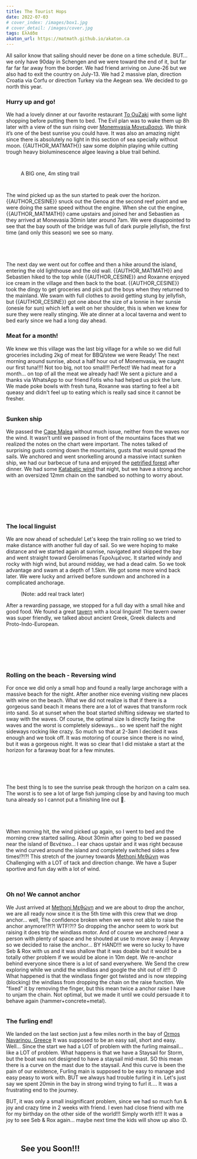 ```yaml
---
title: The Tourist Hops
date: 2022-07-03
# cover_index: /images/box1.jpg
# cover_detail: /images/cover.jpg
tags: Ελλάδα
akaton_url: https://matmath.github.io/akaton.ca
---
```



<p>All sailor know that sailing should never be done on a time schedule. BUT… we only have 90day in Schengen and we were toward the end of it, but far far far far away from the border. We had friend arriving on June-26 but we also had to exit the country on July-13. We had 2 massive plan, direction Croatia via Corfu or direction Turkey via the Aegean sea. We decided to go north this year.</p>

<h3>Hurry up and go!</h3>

<p>We had a lovely dinner at our favorite restaurant <a rel="noreferrer noopener" href="https://goo.gl/maps/fxeYLH7rtLMjRhBR8" target="_blank">To OuZaki</a> with some light shopping before putting them to bed. The Evil plan was to wake them up 8h later with a view of the sun rising over <a rel="noreferrer noopener" href="https://en.wikipedia.org/wiki/Monemvasia" data-type="URL" data-id="https://en.wikipedia.org/wiki/Monemvasia" target="_blank">Monemvasia Μονεμβασιά</a>. We think it’s one of the best sunrise you could have. It was also an amazing night since there is absolutely no light in this section of sea specially without moon. {{AUTHOR_MATMATH}} saw some dolphin playing while cutting trough heavy bioluminescence algee leaving a blue trail behind.</p>

<figure class="wp-block-image size-large">
<img src="{{ akaton_url }}/images/2022-06-24_momenvasia.jpg" alt="" class="wp-image-226"/>
</figure>

<figure class="wp-block-image size-large">
<img src="{{ akaton_url }}/images/2022-06-27-momenvasia_seb.jpg" alt="" class="wp-image-225"/>
</figure>


<figure class="wp-block-image size-large">
<img src="{{ akaton_url }}/images/2022-06-27_medusa.jpg" alt="" class="wp-image-238"/>
<figcaption class="wp-element-caption">A BIG one, 4m sting trail</figcaption>
</figure>

<figure class="wp-block-image size-large">
<img src="{{ akaton_url }}/images/2022-06-27_flower.jpg" alt="" class="wp-image-241"/>
</figure>

<figure class="wp-block-image size-large">
<img src="{{ akaton_url }}/images/2022-06_27_building.jpg" alt="" class="wp-image-243"/>
</figure>


<p>The wind picked up as the sun started to peak over the horizon. {{AUTHOR_CESINE}} snuck out the Genoa at the second reef point and we were doing the same speed without the engine. When she cut the engine, {{AUTHOR_MATMATH}} came upstairs and joined her and Sebastien as they arrived at Monevasia 30min later around 7am. We were disappointed to see that the bay south of the bridge was full of dark purple jellyfish, the first time (and only this season) we see so many.</p>


<figure class="wp-block-image size-large">
<img src="{{ akaton_url }}/images/2022-06-27_collage1_door.jpg" alt="" class="wp-image-244"/>
</figure>


<figure class="wp-block-image size-large">
<img src="{{ akaton_url }}/images/2022-06-27_collage1_sea.jpg" alt="" class="wp-image-246"/>
</figure>

<figure class="wp-block-image size-large">
<img src="{{ akaton_url }}/images/2022-06-27_collage1_hike.jpg" alt="" class="wp-image-239"/>
</figure>

<figure class="wp-block-image size-large">
<img src="{{ akaton_url }}/images/2022-06-27_collage1_topHill.jpg" alt="" class="wp-image-229"/>
</figure>

<p>The next day we went out for coffee and then a hike around the island, entering the old lighthouse and the old wall. {{AUTHOR_MATMATH}} and Sebastien hiked to the top while {{AUTHOR_CESINE}} and Roxanne enjoyed ice cream in the village and then back to the boat. {{AUTHOR_CESINE}} took the dingy to get groceries and pick put the boys when they returned to the mainland. We swam with full clothes to avoid getting stung by jellyfish, but {{AUTHOR_CESINE}} got one about the size of a lonnie in her sunsie (onesie for sun) which left a welt on her shoulder, this is when we knew for sure they were really stinging. We ate dinner at a local taverna and went to bed early since we had a long day ahead.</p>


<h3>Meat for a month!</h3>

<p>We knew we this village was the last big village for a while so we did full groceries including 2kg of meat for BBQ/stew we were Ready! The next morning around sunrise, about a half hour out of Monemvasia, we caught our first tuna!!!! Not too big, not too small!!! Perfect! We had meat for a month... on top of all the meat we already had! We sent a picture and a thanks via WhatsApp to our friend Fotis who had helped us pick the lure. We made poke bowls with fresh tuna, Roxanne was starting to feel a bit queasy and didn't feel up to eating which is really sad since it cannot be fresher. </p>

<figure class="wp-block-image size-large">
<img src="{{ akaton_url }}/images/2022-06-28_Tuna.jpg" alt="" class="wp-image-227"/>
</figure>

<h3>Sunken ship</h3>

<p>We passed the <a rel="noreferrer noopener" href="https://www.google.com/maps/place/Cape+Malea+Light+House/@36.4226286,23.1384432,12.75z/data=!4m5!3m4!1s0x149e7a7cfe02f237:0x965c31c694714a1b!8m2!3d36.4503933!4d23.2016199" data-type="URL" data-id="https://www.google.com/maps/place/Cape+Malea+Light+House/@36.4226286,23.1384432,12.75z/data=!4m5!3m4!1s0x149e7a7cfe02f237:0x965c31c694714a1b!8m2!3d36.4503933!4d23.2016199" target="_blank">Cape Malea</a> without much issue, neither from the waves nor the wind. It wasn’t until we passed in front of the mountains faces that we realized the notes on the chart were important. The notes talked of surprising gusts coming down the mountains, gusts that would spread the sails. We anchored and went snorkelling around a massive intact sunken ship, we had our barbecue of tuna and enjoyed the <a rel="noreferrer noopener" href="https://goo.gl/maps/9UddULh6C6NvAxJfA" target="_blank">petrified forest</a> after dinner. We had some <a rel="noreferrer noopener" href="https://en.wikipedia.org/wiki/Katabatic_wind" target="_blank">Katabatic wind</a> that night, but we have a strong anchor with an oversized 12mm chain on the sandbed so nothing to worry about.</p>


<figure class="wp-block-image size-large">
<img src="{{ akaton_url }}/images/2022-06-28_bbq.jpg" alt="" class="wp-image-254"/>
</figure>

<figure class="wp-block-image size-large">
<img src="{{ akaton_url }}/images/2022-06-28_wing_on_wing.jpg" alt="" class="wp-image-251"/>
</figure>

<figure class="wp-block-image size-large">
<img src="{{ akaton_url }}/images/2022-06-28_DeadForest.jpg" alt="" class="wp-image-248"/>
</figure>

<figure class="wp-block-image size-large">
<img src="{{ akaton_url }}/images/2022-06-28_sunkenShip.jpg" alt="" class="wp-image-253"/>
</figure>

<figure class="wp-block-image size-large">
<img src="{{ akaton_url }}/images/2022-06-28_sunken_seb.jpg" alt="" class="wp-image-247"/>
</figure>

<figure class="wp-block-image size-large">
<img src="{{ akaton_url }}/images/2022-06-28_poke_bowl.jpg" alt="" class="wp-image-249"/>
</figure>


<figure class="wp-block-image size-large">
<img src="/imsges/2022-06-28_deadForestPano.jpg" alt="" class="wp-image-270"/>
</figure>

<h3>The local linguist</h3>

<p>We are now ahead of schedule! Let's keep the train rolling so we tried to make distance with another full day of sail. So we were hoping to make distance and we started again at sunrise, navigated and skipped the bay and went straight toward Gerolimenas Γερολιμένας. It started windy and rocky with high wind, but around midday, we had a dead calm. So we took advantage and swam at a depth of 1.5km. We got some more wind back later. We were lucky and arrived before sundown and anchored in a complicated anchorage. </p>

<figure class="wp-block-image size-large">
<img src="{{ akaton_url }}/images/2022-06-28_route_map.png" alt="" class="wp-image-308"/>
<figcaption class="wp-element-caption">(Note: add real track later)</figcaption>
</figure>

<p>After a rewarding passage, we stopped for a full day with a small hike and good food. We found a great <a href="https://goo.gl/maps/qPYVUSR4UmwU2L3q8" data-type="URL" data-id="https://goo.gl/maps/qPYVUSR4UmwU2L3q8">tavern</a> with a local linguist! The tavern owner was super friendly, we talked about ancient Greek, Greek dialects and Proto-Indo-European. </p>

<figure class="wp-block-image size-large">
<img src="{{ akaton_url }}/images/2022-06_touristHop/PXL_20220630_152942015.MP_-1024x576.jpg" alt="" class="wp-image-259"/>
</figure>

<figure class="wp-block-image size-large">
<img src="{{ akaton_url }}/images/2022-06_touristHop/PXL_20220630_145850263-1024x576.jpg" alt="" class="wp-image-258"/>
</figure>

<figure class="wp-block-image size-large">
<img src="{{ akaton_url }}/images/2022-06_touristHop/PXL_20220629_182348509-1024x576.jpg" alt="" class="wp-image-257"/>
</figure>

<figure class="wp-block-image size-large">
<img src="{{ akaton_url }}/images/2022-06_touristHop/DSCF5252.jpg" alt="" class="wp-image-260"/>
</figure>

<figure class="wp-block-image size-large">
<img src="{{ akaton_url }}/images/2022-06_touristHop/0000_0000_00000000842.jpg" alt="" class="wp-image-255"/>
</figure>

<figure class="wp-block-image size-large">
<img src="{{ akaton_url }}/images/2022-06_touristHop/DSCF5465-1024x768.jpg" alt="" class="wp-image-256"/>
</figure>

<figure class="wp-block-image size-large">
<img src="{{ akaton_url }}/images/2022-06_touristHop/0000_0000_00000000102-PANO-1024x279.jpg" alt="" class="wp-image-261"/>
</figure>

<h3>Rolling on the beach - Reversing wind</h3>

<p>For once we did only a small hop and found a really large anchorage with a massive beach for the night. After another nice evening visiting new places with wine on the beach. What we did not realize is that if there is a gorgeous sand beach it means there are a lot of waves that transform rock into sand. So at sunset when the boat started shifting sideway we started to sway with the waves. Of course, the optimal size Is directly facing the waves and the worst is completely sideways... so we spent half the night sideways rocking like crazy. So much so that at 2-3am I decided it was enough and we took off.  It was motoring of course since there is no wind, but it was a gorgeous night. It was so clear that I did mistake a start at the horizon for a faraway boat for a few minutes. </p>

<figure class="wp-block-image size-large">
<img src="{{ akaton_url }}/images/2022-06_touristHop/DSCF5544-1024x768.jpg" alt="" class="wp-image-272"/>
</figure>

<figure class="wp-block-image size-large">
<img src="{{ akaton_url }}/images/2022-06_touristHop/PXL_20220701_174446962.MP_-1024x576.jpg" alt="" class="wp-image-276"/>
</figure>

<figure class="wp-block-image size-large">
<img src="{{ akaton_url }}/images/2022-06_touristHop/PXL_20220701_174433902.MP_-1024x576.jpg" alt="" class="wp-image-274"/>
</figure>

<figure class="wp-block-image size-large">
<img src="{{ akaton_url }}/images/2022-06_touristHop/PXL_20220701_172936033.MP_-1024x576.jpg" alt="" class="wp-image-273"/>
</figure>

<figure class="wp-block-image size-large">
<img src="{{ akaton_url }}/images/2022-06_touristHop/PXL_20220701_170551334.MP_-1024x576.jpg" alt="" class="wp-image-275"/>
</figure>


<p>The best thing Is to see the sunrise peak through the horizon on a calm sea. The worst is to see a lot of large fish jumping close by and having too much tuna already so I cannot put a finishing line out 🤣. </p>

<figure class="wp-block-image size-large">
<img src="{{ akaton_url }}/images/2022-06_touristHop/PXL_20220627_031919733-1024x576.jpg" alt="" class="wp-image-279"/>
</figure>

<figure class="wp-block-image size-large">
<img src="{{ akaton_url }}/images/2022-06_touristHop/PXL_20220627_0333092202-1024x576.jpg" alt="" class="wp-image-280"/>
</figure>

<figure class="wp-block-image size-large">
<img src="{{ akaton_url }}/images/2022-06_touristHop/received_731631627955433-1024x576.jpeg" alt="" class="wp-image-277"/>
</figure>

<figure class="wp-block-image size-large">
<img src="{{ akaton_url }}/images/2022-06_touristHop/PXL_20220627_024154985-1024x576.jpg" alt="" class="wp-image-278"/>
</figure>


<p>When morning hit, the wind picked up again, so I went to bed and the morning crew started sailing. About 30min after going to bed we passed near the island of Βενέτικο... I ear chaos upstair and it was right because the wind curved around the island and completely switched sides a few times!?!?! This stretch of the journey towards <a href="https://www.google.com/maps/place/Methoni+240+06,+Greece/@36.8194274,21.7027296,16z/data=!3m1!4b1!4m6!3m5!1s0x1361705340fdd0bd:0x973b586fd4a2d258!8m2!3d36.8199022!4d21.7063018!16zL20vMGQzZzE5?coh=164777&amp;entry=tt">Methoni Μεθώνη</a> was Challenging with a LOT of tack and direction change. We have a Super sportive and fun day with a lot of wind. </p>

<figure class="wp-block-image size-large">
<img src="{{ akaton_url }}/images/2022-06_touristHop/0000_0000_00000000772-1024x414.jpg" alt="" class="wp-image-281"/>
</figure>

<figure class="wp-block-image size-large">
<img src="{{ akaton_url }}/images/2022-06_touristHop/PXL_20220702_140907275-1024x576.jpg" alt="" class="wp-image-282"/>
</figure>

<h3>Oh no! We cannot anchor</h3>

<p>We Just arrived at <a href="https://www.google.com/maps/place/Methoni+240+06,+Greece/@36.8194274,21.7027296,16z/data=!3m1!4b1!4m6!3m5!1s0x1361705340fdd0bd:0x973b586fd4a2d258!8m2!3d36.8199022!4d21.7063018!16zL20vMGQzZzE5?coh=164777&amp;entry=tt">Methoni Μεθώνη</a> and we are about to drop the anchor, we are all ready now since it is the 5th time with this crew that we drop anchor... well, The confidence broken when we were not able to raise the anchor anymore!?!?! WTF!?!? So dropping the anchor seem to work but raising it does trip the windlass motor. And of course we anchored near a person with plenty of space and he shouted at use to move away :| Anyway so we decided to raise the anchor... BY HAND!!! we were so lucky to have Seb &amp; Rox with us and it was shallow that it was doable but it would be a totally other problem if we would be alone in 10m dept. We re-anchor behind everyone since there is a lot of sand everywhere. We Send the crew exploring while we undid the windlass and google the shit out of it!!! :D What happened is that the windlass finger got twisted and is now stepping (blocking) the windlass from dropping the chain on the raise function.  We "fixed" it by removing the finger, but this mean twice a anchor raise I have to unjam the chain. Not optimal, but we made it until we could persuade it to behave again (hammer+concrete+metal).</p>

<figure class="wp-block-image size-large">
<img src="{{ akaton_url }}/images/2022-06_touristHop/PXL_20220702_143617273.MP_-1024x576.jpg" alt="" class="wp-image-286"/>
</figure>

<h3>The furling end!</h3>

<p>We landed on the last section just a few miles north in the bay of <a href="https://goo.gl/maps/E9fseBx5sH4BYmGw8">Ormos Navarinou, Greece</a> It was supposed to be an easy sail, short and easy. Well... Since the start we had a LOT of problem with the furling mainsail... like a LOT of problem. What happens is that we have a Staysail for Storm, but the boat was not designed to have a staysail mid-mast. SO this mean there is a curve on the mast due to the staysail. And this curve is been the pain of our existence, Furling main is supposed to be easy to manage and easy peasy to work with. BUT we always had trouble furling it in. Let's just say we spent 20min in the bay in strong wind trying to furl it.... It was a frustrating end to the journey. </p>

<p>BUT, it was only a small insignificant problem, since we had so much fun &amp; joy and crazy time in 2 weeks with friend. I even had close friend with me for my birthday on the other side of the world!!! Simply worth it!!! It was a joy to see Seb &amp; Rox again... maybe next time the kids will show up also :D. </p>

<figure class="wp-block-gallery has-nested-images columns-default is-cropped">

<figure class="wp-block-image size-large">
<img src="{{ akaton_url }}/images/2022-06_touristHop/PXL_20220701_170451466.MP_-1024x576.jpg" alt="" class="wp-image-284"/>
</figure>

<figure class="wp-block-image size-large">
<img src="{{ akaton_url }}/images/2022-06_touristHop/PXL_20220627_181955579.MP_-1024x576.jpg" alt="" class="wp-image-288"/>
</figure>

<h2 class="has-text-align-center">See you Soon!!!</h2>
